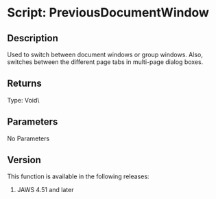 # Script: PreviousDocumentWindow

## Description

Used to switch between document windows or group windows. Also, switches
between the different page tabs in multi-page dialog boxes.

## Returns

Type: Void\

## Parameters

No Parameters

## Version

This function is available in the following releases:

1.  JAWS 4.51 and later
